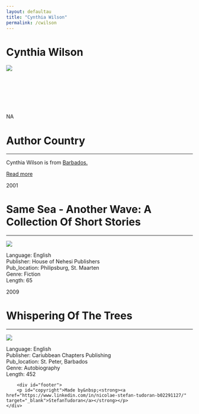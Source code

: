 ```yaml
---
layout: defaultau
title: "Cynthia Wilson"
permalink: /cwilson
---
```

<!-- partial:index.partial.html -->
<div class="content">
    <h1>Cynthia Wilson</h1>
    <div class="quote">
        <div><img src="https://scontent-mia3-1.xx.fbcdn.net/v/t1.6435-9/160218353_3867913309898239_6663437266187881639_n.jpg?stp=cp0_dst-jpg_e15_p320x320_q65&_nc_cat=100&ccb=1-7&_nc_sid=2d5d41&_nc_ohc=cjv_jsv1z18AX9aVHr5&_nc_ht=scontent-mia3-1.xx&oh=00_AfCTKcOYpa4W0Vtl0FB5Cl_yg0H8pRDGMy-npOT9H1ZYPw&oe=63C3F52B" class="logo"></div>
    </div>
    <div class="timeline">
        <div style="padding-bottom:100px;"></div>
        <div class="block">
            <div class="date right"><p class="right"> NA </p></div>
            <div class="dot"></div>
            <div class="left first">
            <div class="author_country">
                <h1>Author Country</h1><hr>
            <div class="aclocation">   <p> Cynthia Wilson is from <a href="http://localhost:4000/12"> Barbados.</a></p></div>
                  <div class="acreadmore"> <a href="https://en.wikipedia.org/wiki/Cynthia_Wilson">Read more</a></div>
            </div>
            </div>
        </div>
        <div class="block">
            <div class="date left"><p class="left">2001</p></div>
            <div class="dot"></div>
            <div class="right">
                <h1>Same Sea - Another Wave: A Collection Of Short Stories</h1><hr>
                <p><img src="https://m.media-amazon.com/images/W/WEBP_402378-T2/images/I/516PDGC3ZTL._SY291_BO1,204,203,200_QL40_FMwebp_.jpg"></p>
                <p>
                Language: English <br/>
                Publisher: House of Nehesi Publishers<br/>
                Pub_location: Philipsburg, St. Maarten<br/>
                Genre: Fiction <br/>
                Length: 65<br/>
                </p>
            </div>
        </div>
        <div class="block">
            <div class="date right"><p class="right">2009</p></div>
            <div class="dot"></div>
            <div class="right">
                <h1>Whispering Of The Trees</h1><hr>
                <p><img src="https://m.media-amazon.com/images/W/WEBP_402378-T2/images/I/51VDzFaMJoL._SX311_BO1,204,203,200_.jpg"></p>
                <p>
                Language: English <br/>
                Publisher: Cariubbean Chapters Publishing<br/>
                Pub_location: St. Peter, Barbados<br/>
                Genre: Autobiography<br/>
                Length: 452<br/>
                </p>
            </div>
        </div>

        <div id="footer">
        <p id="copyright">Made by&nbsp;<strong><a href="https://www.linkedin.com/in/nicolae-stefan-tudoran-b02291127/" target="_blank">StefanTudoran</a></strong></p>
    </div>
</div>
<!-- partial -->
  <script src='https://cdnjs.cloudflare.com/ajax/libs/jquery/3.1.1/jquery.min.js'></script><script  src="assets/js/authorscript.js"></script>
